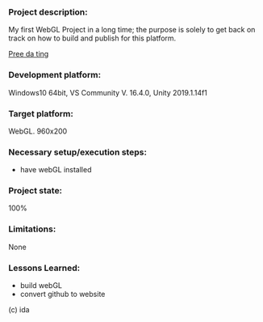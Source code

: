 ### Project description: 
My first WebGL Project in a long time; the purpose is solely to get back on track on how to build and publish for this platform.

[Pree da ting](https://5ahmnm1920mtin-3h.github.io/inclass-webgl-iwag/)

### Development platform: 
Windows10 64bit,
VS Community V. 16.4.0,
Unity 2019.1.14f1

### Target platform: 
WebGL. 960x200

### Necessary setup/execution steps: 
* have webGL installed

### Project state: 
100%

### Limitations: 
None

### Lessons Learned: 
* build webGL
* convert github to website


(c) ida
